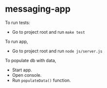 messaging-app
=============
To run tests:
+ Go to project root and run
`make test`

To run app,
+ Go to project root and run
`node js/server.js`

To populate db with data,
+ Start app.
+ Open console.
+ Run `populateData()` function.
